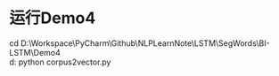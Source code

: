 # 运行Demo4

cd  D:\Workspace\PyCharm\Github\NLPLearnNote\LSTM\SegWords\BI-LSTM\Demo4\
d:
python corpus2vector.py

